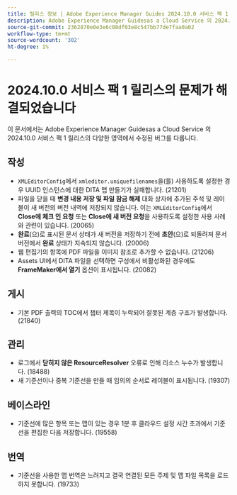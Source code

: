 ```yaml
---
title: 릴리스 정보 | Adobe Experience Manager Guides 2024.10.0 서비스 팩 1 릴리스의 문제가 해결되었습니다
description: Adobe Experience Manager Guidesas a Cloud Service 의 2024.10.0 서비스 팩 1 릴리스의 버그 수정에 대해 알아봅니다.
source-git-commit: 2362870e0e3e6c08df03e8c547bb77de7faa0a02
workflow-type: tm+mt
source-wordcount: '302'
ht-degree: 1%

---
```


# 2024.10.0 서비스 팩 1 릴리스의 문제가 해결되었습니다

이 문서에서는 Adobe Experience Manager Guidesas a Cloud Service 의 2024.10.0 서비스 팩 1 릴리스의 다양한 영역에서 수정된 버그를 다룹니다.

## 작성

- `XMLEditorConfig`에서 `xmleditor.uniquefilenames`을(를) 사용하도록 설정한 경우 UUID 인스턴스에 대한 DITA 맵 만들기가 실패합니다. (21201)
- 파일을 닫을 때 **변경 내용 저장 및 파일 잠금 해제** 대화 상자에 추가된 주석 및 레이블이 새 버전의 버전 내역에 저장되지 않습니다. 이는 `XMLEditorConfig`에서 **Close에 체크 인 요청** 또는 **Close에 새 버전 요청**&#x200B;을 사용하도록 설정한 사용 사례와 관련이 있습니다. (20065)
- **완료**(으)로 표시된 문서 상태가 새 버전을 저장하기 전에 **초안**(으)로 되돌려져 문서 버전에서 **완료** 상태가 지속되지 않습니다. (20006)
- 웹 편집기의 항목에 PDF 파일을 이미지 참조로 추가할 수 없습니다. (21206)
- Assets UI에서 DITA 파일을 선택하면 구성에서 비활성화된 경우에도 **FrameMaker에서 열기** 옵션이 표시됩니다. (20082)

## 게시

- 기본 PDF 출력의 TOC에서 챕터 제목이 누락되어 잘못된 계층 구조가 발생합니다. (21840)


## 관리

- 로그에서 **닫히지 않은 ResourceResolver** 오류로 인해 리소스 누수가 발생합니다. (18488)
- 새 기준선이나 중복 기준선을 만들 때 임의의 순서로 레이블이 표시됩니다. (19307)


## 베이스라인

- 기준선에 많은 항목 또는 맵이 있는 경우 1분 후 클라우드 설정 시간 초과에서 기준선을 편집한 다음 저장합니다. (19558)

## 번역

- 기준선을 사용한 맵 번역은 느려지고 결국 연결된 모든 주제 및 맵 파일 목록을 로드하지 못합니다. (19733)